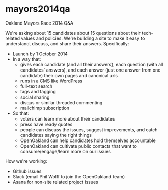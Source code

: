 mayors2014qa
============

Oakland Mayors Race 2014 Q&amp;A

We're asking about 15 candidates about 15 questions about their tech-related values and policies. We're building a site to make it easy to understand, discuss, and share their answers. Specifically: 

- Launch by 1 October 2014 
- In a way that: 
  - gives each candidate (and all their answers), each question (with all candidates' answers), and each answer (just one answer from one candidate) their own pages and canonical urls
  - runs in a CMS like WordPress
  - full-text search
  - tags and tagging
  - social sharing
  - disqus or similar threaded commenting
  - mailchimp subscription 
- So that: 
  - voters can learn more about their candidates
  - press have ready quotes
  - people can discuss the issues, suggest improvements, and catch candidates saying the right things
  - OpenOakland can help candidates hold themselves accountable
  - OpenOakland can cultivate public contacts that want to consume/engage/learn more on our issues

How we're working: 
- Github issues
- Slack (email Phil Wolff to join the OpenOakland team) 
- Asana for non-site related project issues 